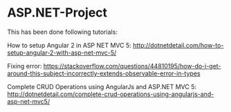 # ASP.NET-Project
This has been done following tutorials:

How to setup Angular 2 in ASP NET MVC 5: http://dotnetdetail.com/how-to-setup-angular-2-with-asp-net-mvc-5/

Fixing error: https://stackoverflow.com/questions/44810195/how-do-i-get-around-this-subject-incorrectly-extends-observable-error-in-types

Complete CRUD Operations using AngularJs and ASP.NET MVC 5: http://dotnetdetail.com/complete-crud-operations-using-angularjs-and-asp-net-mvc5/
